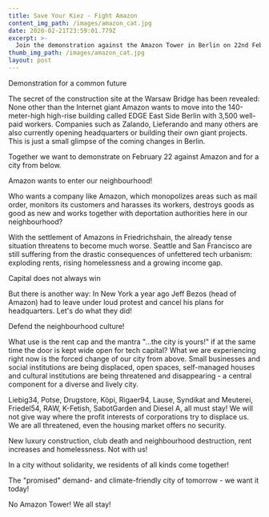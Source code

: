 ```yaml
---
title: Save Your Kiez - Fight Amazon
content_img_path: /images/amazon_cat.jpg
date: 2020-02-21T23:59:01.779Z
excerpt: >-
  Join the demonstration against the Amazon Tower in Berlin on 22nd February 2020.
thumb_img_path: /images/amazon_cat.jpg
layout: post
---
```

Demonstration for a common future

The secret of the construction site at the Warsaw Bridge has been revealed: None other than the Internet giant Amazon wants to move into the 140-meter-high high-rise building called EDGE East Side Berlin with 3,500 well-paid workers. Companies such as Zalando, Lieferando and many others are also currently opening headquarters or building their own giant projects. This is just a small glimpse of the coming changes in Berlin.

Together we want to demonstrate on February 22 against Amazon and for a city from below.

Amazon wants to enter our neighbourhood!

Who wants a company like Amazon, which monopolizes areas such as mail order, monitors its customers and harasses its workers, destroys goods as good as new and works together with deportation authorities here in our neighbourhood?

With the settlement of Amazons in Friedrichshain, the already tense situation threatens to become much worse. Seattle and San Francisco are still suffering from the drastic consequences of unfettered tech urbanism: exploding rents, rising homelessness and a growing income gap.

Capital does not always win

But there is another way: In New York a year ago Jeff Bezos (head of Amazon) had to leave under loud protest and cancel his plans for headquarters.
Let's do what they did!

Defend the neighbourhood culture!

What use is the rent cap and the mantra "...the city is yours!" if at the same time the door is kept wide open for tech capital? What we are experiencing right now is the forced change of our city from above. Small businesses and social institutions are being displaced, open spaces, self-managed houses and cultural institutions are being threatened and disappearing - a central component for a diverse and lively city.

Liebig34, Potse, Drugstore, Köpi, Rigaer94, Lause, Syndikat and Meuterei, Friedel54, RAW, K-Fetish, SabotGarden and Diesel A, all must stay! We will not give way where the profit interests of corporations try to displace us. We are all threatened, even the housing market offers no security.

New luxury construction, club death and neighbourhood destruction, rent increases and homelessness. Not with us!

In a city without solidarity, we residents of all kinds come together!

The "promised" demand- and climate-friendly city of tomorrow - we want it today!

No Amazon Tower! We all stay!
